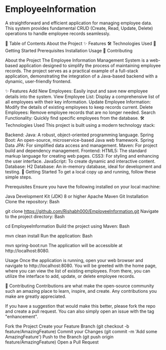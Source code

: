 # EmployeeInformation
A straightforward and efficient application for managing employee data. This system provides fundamental CRUD (Create, Read, Update, Delete) operations to handle employee records seamlessly.

📝 Table of Contents
    About the Project
✨ Features
🛠️ Technologies Used
🚀 Getting Started
Prerequisites
Installation
Usage
🤝 Contributing

About the Project
The Employee Information Management System is a web-based application designed to simplify the process of maintaining employee records. The project serves as a practical example of a full-stack application, demonstrating the integration of a Java-based backend with a dynamic, user-friendly frontend.

✨ Features
Add New Employees: Easily input and save new employee details into the system.
View Employee List: Display a comprehensive list of all employees with their key information.
Update Employee Information: Modify the details of existing employees to keep records current.
Delete Employees: Remove employee records that are no longer needed.
Search Functionality: Quickly find specific employees from the database.
🛠️ Technologies Used
This project is built using a modern technology stack:

Backend:
Java: A robust, object-oriented programming language.
Spring Boot: An open-source, microservice-based Java web framework.
Spring Data JPA: For simplified data access and management.
Maven: For project build and dependency management.
Frontend:
HTML5: The standard markup language for creating web pages.
CSS3: For styling and enhancing the user interface.
JavaScript: To create dynamic and interactive content.
Database:
H2 Database: An in-memory database, ideal for development and testing.
🚀 Getting Started
To get a local copy up and running, follow these simple steps.

Prerequisites
Ensure you have the following installed on your local machine:

Java Development Kit (JDK) 8 or higher
Apache Maven
Git
Installation
Clone the repository:
Bash

git clone https://github.com/Rishabh000/EmployeeInformation.git
Navigate to the project directory:
Bash

cd EmployeeInformation
Build the project using Maven:
Bash

mvn clean install
Run the application:
Bash

mvn spring-boot:run
The application will be accessible at http://localhost:8080.

Usage
Once the application is running, open your web browser and navigate to http://localhost:8080. You will be greeted with the home page, where you can view the list of existing employees. From there, you can utilize the interface to add, update, or delete employee records.

🤝 Contributing
Contributions are what make the open-source community such an amazing place to learn, inspire, and create. Any contributions you make are greatly appreciated.

If you have a suggestion that would make this better, please fork the repo and create a pull request. You can also simply open an issue with the tag "enhancement".

Fork the Project
Create your Feature Branch (git checkout -b feature/AmazingFeature)
Commit your Changes (git commit -m 'Add some AmazingFeature')
Push to the Branch (git push origin feature/AmazingFeature)
Open a Pull Request
